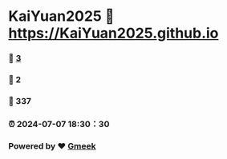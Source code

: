 # KaiYuan2025 :link: https://KaiYuan2025.github.io 
### :page_facing_up: [3](https://KaiYuan2025.github.io/tag.html) 
### :speech_balloon: 2 
### :hibiscus: 337 
### :alarm_clock: 2024-07-07 18:30：30
### Powered by :heart: [Gmeek](https://github.com/Meekdai/Gmeek)
